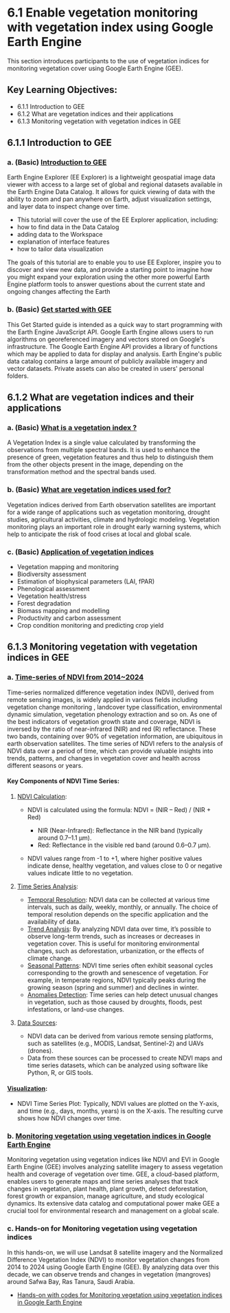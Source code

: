 # 6.1 Enable vegetation monitoring with vegetation index using Google Earth Engine
This section introduces participants to the use of vegetation indices for monitoring vegetation cover using Google Earth Engine (GEE).

## Key Learning Objectives:
- 6.1.1 Introduction to GEE
- 6.1.2 What are vegetation indices and their applications
- 6.1.3 Monitoring vegetation with vegetation indices in GEE

## 6.1.1 Introduction to GEE
### a. (Basic) [Introduction to GEE](https://www.google.com/earth/outreach/learn/introduction-to-google-earth-engine/)
Earth Engine Explorer (EE Explorer) is a lightweight geospatial image data viewer with access to a large set of global and regional datasets available in the Earth Engine Data Catalog. It allows for quick viewing of data with the ability to zoom and pan anywhere on Earth, adjust visualization settings, and layer data to inspect change over time.

 - This tutorial will cover the use of the EE Explorer application, including:
 - how to find data in the Data Catalog
 - adding data to the Workspace
 - explanation of interface features
 - how to tailor data visualization

The goals of this tutorial are to enable you to use EE Explorer, inspire you to discover and view new data, and provide a starting point to imagine how you might expand your exploration using the other more powerful Earth Engine platform tools to answer questions about the current state and ongoing changes affecting the Earth

### b. (Basic) [Get started with GEE](https://developers.google.com/earth-engine/guides/getstarted)
This Get Started guide is intended as a quick way to start programming with the Earth Engine JavaScript API. Google Earth Engine allows users to run algorithms on georeferenced imagery and vectors stored on Google's infrastructure. The Google Earth Engine API provides a library of functions which may be applied to data for display and analysis. Earth Engine's public data catalog contains a large amount of publicly available imagery and vector datasets. Private assets can also be created in users' personal folders.

## 6.1.2 What are vegetation indices and their applications
### a. (Basic) [What is a vegetation index ?](https://www.hiphen-plant.com/vegetation-index/)
A Vegetation Index is a single value calculated by transforming the observations from multiple spectral bands. It is used to enhance the presence of green, vegetation features and thus help to distinguish them from the other objects present in the image, depending on the transformation method and the spectral bands used.

### b. (Basic) [What are vegetation indices used for?](https://www.un-spider.org/links-and-resources/data-sources/daotm/daotm-vegetation#:~:text=In%20general%20terms%2C%20vegetation%20indices,of%20the%20plant's%20photosynthetic%20activity.)
Vegetation indices derived from Earth observation satellites are important for a wide range of applications such as vegetation monitoring, drought studies, agricultural activities, climate and hydrologic modeling. Vegetation monitoring plays an important role in drought early warning systems, which help to anticipate the risk of food crises at local and global scale.

### c. (Basic) [Application of vegetation indices](https://www.icimod.org/capacity-building/2021/WoGIT%20Afg/D3_Indices_application.pdf)
 - Vegetation mapping and monitoring
 - Biodiversity assessment
 - Estimation of biophysical parameters (LAI, fPAR)
 - Phenological assessment 
 - Vegetation health/stress
 - Forest degradation
 - Biomass mapping and modelling
 - Productivity and carbon assessment
 - Crop condition monitoring and predicting crop yield

## 6.1.3 Monitoring vegetation with vegetation indices in GEE

### a. [Time-series of NDVI from 2014~2024](https://www.sciencedirect.com/science/article/pii/S0303243421003470#b0440)
Time-series normalized difference vegetation index (NDVI), derived from remote sensing images, is widely applied in various fields including vegetation change monitoring , landcover type classification, environmental dynamic simulation, vegetation phenology extraction and so on. As one of the best indicators of vegetation growth state and coverage, NDVI is inversed by the ratio of near-infrared (NIR) and red (R) reflectance. These two bands, containing over 90% of vegetation information, are ubiquitous in earth observation satellites. The time series of NDVI refers to the analysis of NDVI data over a period of time, which can provide valuable insights into trends, patterns, and changes in vegetation cover and health across different seasons or years.


#### Key Components of NDVI Time Series:

1. [NDVI Calculation](https://jdmwhite.github.io/Intro_to_Spatial/NDVI_time_series.html):
   - NDVI is calculated using the formula:
                NDVI = (NIR – Red) / (NIR + Red)

        - NIR (Near-Infrared): Reflectance in the NIR band (typically around 0.7–1.1 µm).
        - Red: Reflectance in the visible red band (around 0.6–0.7 µm).

   - NDVI values range from -1 to +1, where higher positive values indicate dense, healthy vegetation, and values close to 0 or negative values indicate little to no vegetation.


2. [Time Series Analysis](https://chatgpt.com/share/01520745-b607-49c4-a9cd-b64c7533e5be):
   - [Temporal Resolution](https://www.sciencedirect.com/science/article/abs/pii/S1566253517303676): NDVI data can be collected at various time intervals, such as daily, weekly, monthly, or annually. The choice of temporal resolution depends on the specific application and the availability of data.
   - [Trend Analysis](https://www.sciencedirect.com/science/article/abs/pii/S0140196314001797): By analyzing NDVI data over time, it’s possible to observe long-term trends, such as increases or decreases in vegetation cover. This is useful for monitoring environmental changes, such as deforestation, urbanization, or the effects of climate change.
   - [Seasonal Patterns](https://www.intechopen.com/chapters/31971): NDVI time series often exhibit seasonal cycles corresponding to the growth and senescence of vegetation. For example, in temperate regions, NDVI typically peaks during the growing season (spring and summer) and declines in winter.
   - [Anomalies Detection](https://conservancy.umn.edu/server/api/core/bitstreams/4e9483bd-08fd-48b4-b6fd-5b2cc74c3129/content): Time series can help detect unusual changes in vegetation, such as those caused by droughts, floods, pest infestations, or land-use changes.

3. [Data Sources](https://en.wikipedia.org/wiki/Normalized_difference_vegetation_index):
   - NDVI data can be derived from various remote sensing platforms, such as satellites (e.g., MODIS, Landsat, Sentinel-2) and UAVs (drones).
   - Data from these sources can be processed to create NDVI maps and time series datasets, which can be analyzed using software like Python, R, or GIS tools.

#### [Visualization](https://www.aicg.com/blog/how-to-visualize-time-series-data-with-examples/):
- NDVI Time Series Plot: Typically, NDVI values are plotted on the Y-axis, and time (e.g., days, months, years) is on the X-axis. The resulting curve shows how NDVI changes over time.

### b. [Monitoring vegetation using vegetation indices in Google Earth Engine](https://chatgpt.com/share/e54c0606-7e47-4c30-92de-4f7d3ec719f7)
Monitoring vegetation using vegetation indices like NDVI and EVI in Google Earth Engine (GEE) involves analyzing satellite imagery to assess vegetation health and coverage of vegetation over time. GEE, a cloud-based platform, enables users to generate maps and time series analyses that track changes in vegetation, plant health, plant growth, detect deforestation, forest growth or expansion, manage agriculture, and study ecological dynamics. Its extensive data catalog and computational power make GEE a crucial tool for environmental research and management on a global scale.

### c. Hands-on for Monitoring vegetation using vegetation indices
In this hands-on, we will use Landsat 8 satellite imagery and the Normalized Difference Vegetation Index (NDVI) to monitor vegetation changes from 2014 to 2024 using Google Earth Engine (GEE). By analyzing data over this decade, we can observe trends and changes in vegetation (mangroves) around Safwa Bay, Ras Tanura, Saudi Arabia.
- [Hands-on with codes for Monitoring vegetation using vegetation indices in Google Earth Engine](https://code.earthengine.google.com/5c236b66a0e792c38a23e33e473a4e81)




```python

```
